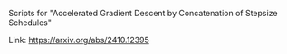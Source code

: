 Scripts for "Accelerated Gradient Descent by Concatenation of Stepsize Schedules"

Link: https://arxiv.org/abs/2410.12395
